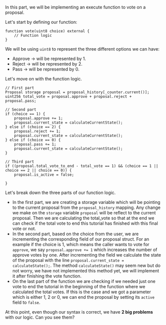 In this part, we will be implementing an execute function to vote on a proposal.

Let's start by defining our function:

```solidity
function vote(uint8 choice) external {
    // Function logic
}
```
We will be using `uint8` to represent the three different options we can have:

- Approve -> will be represented by 1.
- Reject -> will be represented by 2.
- Pass -> will be represented by 0.

Let's move on with the function logic.

```solidity
// First part
Proposal storage proposal = proposal_history[_counter.current()];
uint256 total_vote = proposal.approve + proposal.reject + proposal.pass;

// Second part
if (choice == 1) {
    proposal.approve += 1;
    proposal.current_state = calculateCurrentState();
} else if (choice == 2) {
    proposal.reject += 1;
    proposal.current_state = calculateCurrentState();
} else if (choice == 0) {
    proposal.pass += 1;
    proposal.current_state = calculateCurrentState();
}

// Third part
if ((proposal.total_vote_to_end - total_vote == 1) && (choice == 1 || choice == 2 || choice == 0)) {
    proposal.is_active = false;

}
```

Let's break down the three parts of our function logic.

- In the first part, we are creating a storage variable which will be pointing to the current proposal from the `proposal_history` mapping. Any change we make on the `storage` variable `proposal` will be reflect to the current proposal. Then we are calculating the total_vote so that at the end we can check if the total vote to end this tutorial has finished with this final vote or not.
- In the second part, based on the choice from the user, we are incrementing the corresponding field of our proposal struct. For an example if the choice is 1, which means the caller wants to vote for `approve`, we say `proposal.approve += 1` which increases the number of approve votes by one. After incrementing the field we calculate the state of the proposal with the line `proposal.current_state = calculateState();`. The method `calculateState()` may seem new but do not worry, we have not implemented this method yet, we will implement it after finishing the vote function. 
- On the last part of the function we are checking if we needed just one vote to end the tutorial in the beginning of the function where we calculated the total votes. If this is the case and we got a parameter which is either 1, 2 or 0, we can end the proposal by setting its `active` field to `false`.

At this point, even though our syntax is correct, we have **2 big problems** with our logic. Can you see them?
